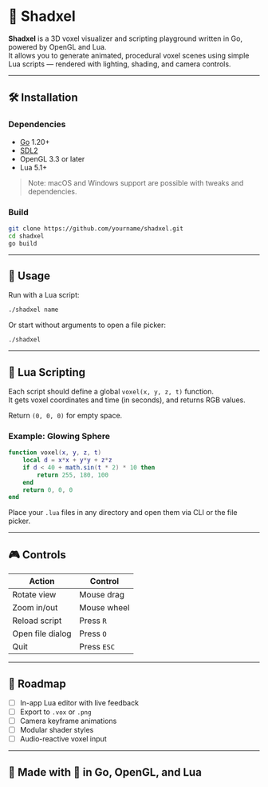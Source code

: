 # 🌟 Shadxel

**Shadxel** is a 3D voxel visualizer and scripting playground written in Go, powered by OpenGL and Lua.  
It allows you to generate animated, procedural voxel scenes using simple Lua scripts — rendered with lighting, shading, and camera controls.

---

## 🛠 Installation

### Dependencies

- [Go](https://golang.org/dl/) 1.20+
- [SDL2](https://www.libsdl.org/)
- OpenGL 3.3 or later
- Lua 5.1+

> Note: macOS and Windows support are possible with tweaks and dependencies.

### Build

```bash
git clone https://github.com/yourname/shadxel.git
cd shadxel
go build
```

---

## 🚀 Usage

Run with a Lua script:

```bash
./shadxel name
```

Or start without arguments to open a file picker:

```bash
./shadxel
```

---

## 📜 Lua Scripting

Each script should define a global `voxel(x, y, z, t)` function.  
It gets voxel coordinates and time (in seconds), and returns RGB values.

Return `(0, 0, 0)` for empty space.

### Example: Glowing Sphere

```lua
function voxel(x, y, z, t)
    local d = x*x + y*y + z*z
    if d < 40 + math.sin(t * 2) * 10 then
        return 255, 180, 100
    end
    return 0, 0, 0
end
```

Place your `.lua` files in any directory and open them via CLI or the file picker.

---

## 🎮 Controls

| Action            | Control     |
|-------------------|-------------|
| Rotate view       | Mouse drag  |
| Zoom in/out       | Mouse wheel |
| Reload script     | Press `R`   |
| Open file dialog  | Press `O`   |
| Quit              | Press `ESC` |

---

## 📸 Roadmap

- [ ] In-app Lua editor with live feedback  
- [ ] Export to `.vox` or `.png`  
- [ ] Camera keyframe animations  
- [ ] Modular shader styles  
- [ ] Audio-reactive voxel input  

---

## 🧪 Made with 💖 in Go, OpenGL, and Lua
```
